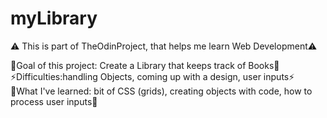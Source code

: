 # myLibrary

⚠️ This is part of TheOdinProject, that helps me learn Web Development⚠️  
  
🧮Goal of this project: Create a Library that keeps track of Books🧮  
⚡Difficulties:handling Objects, coming up with a design, user inputs⚡  
📗What I've learned: bit of CSS (grids), creating objects with code, how to process user inputs📗  
